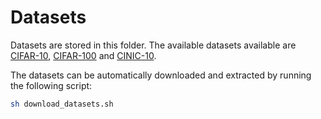# Datasets

Datasets are stored in this folder. The available datasets available are [CIFAR-10](https://www.cs.toronto.edu/~kriz/cifar.html), [CIFAR-100](https://www.cs.toronto.edu/~kriz/cifar.html) and [CINIC-10](https://datashare.ed.ac.uk/handle/10283/3192). 

The datasets can be automatically downloaded and extracted by running the following script:

```bash
sh download_datasets.sh
```